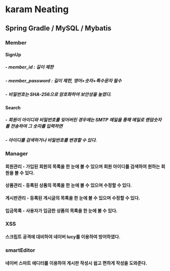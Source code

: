 # karam Neating

## Spring Gradle / MySQL / Mybatis



### Member

#### SignUp
##### - member_id : 길이 제한
##### - member_password : 길이 제한, 영어+숫자+특수문자 필수
##### - 비밀번호는 SHA-256으로 암호화하여 보안성을 높였다.

#### Search
##### - 회원이 아이디와 비밀번호를 잊어버린 경우에는 SMTP 메일을 통해 메일로 랜덤숫자를 전송하여 그 숫자를 입력하면
##### - 아이디를 검색하거나 비밀번호를 변경할 수 있다.

### Manager

#### 회원관리 - 가입된 회원의 목록을 한 눈에 볼 수 있으며 회원 아이디를 검색하여 원하는 회원을 볼 수 있다.
#### 상품관리 - 등록된 상품의 목록을 한 눈에 볼 수 있으며 수정할 수 있다.
#### 게시판관리 - 등록된 게시글의 목록을 한 눈에 볼 수 있으며 수정할 수 있다.
#### 입금목록 - 사용자가 입금한 상품의 목록을 한 눈에 볼 수 있다.


### XSS

#### 스크립트 공격에 대비하여 네이버 lucy를 이용하여 방어하였다.

### smartEditor

#### 네이버 스마트 에디터를 이용하여 게시판 작성시 쉽고 편하게 작성을 도와준다.




